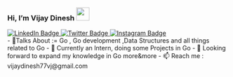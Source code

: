  <h3> Hi, I’m Vijay Dinesh  <img src="https://media.giphy.com/media/du3J3cXyzhj75IOgvA/giphy.gif" width="30"/> </h3> 
    <div id="badges">
        <a href="https://www.linkedin.com/in/logintovj/">
         <img src="https://img.shields.io/badge/LinkedIn-blue?style=for-the-badge&logo=linkedin&logoColor=white" alt="LinkedIn Badge"/>
 </a>
       <a href="https://twitter.com/vjvijay77">
        <img src="https://img.shields.io/badge/Twitter-blue?style=for-the-badge&logo=twitter&logoColor=white" alt="Twitter Badge"/>
 </a> 
       <a href="https://twitter.com/vjvijay77">
        <img src="https://img.shields.io/badge/Instagram-E4405F?style=for-the-badge&logo=instagram&logoColor=white" alt="Instagram Badge"/>
 </a>    
      </div>
- 👀Talks About := Go , Go development ,Data Structures and all things related to Go
- 🌱 Currently an Intern, doing some Projects in Go
- 💞️ Looking forward to expand my knowledge in Go more&more
- 📫 Reach me : vijaydinesh77vj@gmail.com

<!---
VJ-Vijay77/VJ-Vijay77 is a ✨ special ✨ repository because its `README.md` (this file) appears on your GitHub profile.
You can click the Preview link to take a look at your changes.
--->
